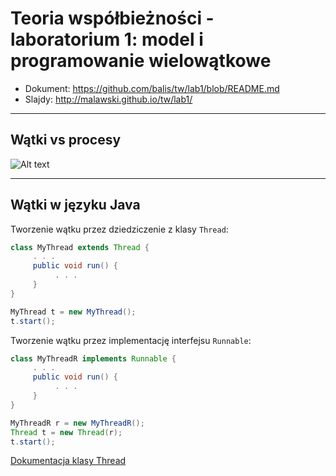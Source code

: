 
# Teoria współbieżności - laboratorium 1: model i programowanie wielowątkowe
* Dokument: https://github.com/balis/tw/lab1/blob/README.md
* Slajdy: http://malawski.github.io/tw/lab1/

---

## Wątki vs procesy

![Alt text](http://galaxy.agh.edu.pl/~balis/dydakt/tw/lab1/ThreadDiagram.png "test")

---

## Wątki w języku Java

Tworzenie wątku przez dziedziczenie z klasy `Thread`:

```java
class MyThread extends Thread {
     . . .
     public void run() {
          . . .
     }
}

MyThread t = new MyThread();
t.start();
```

Tworzenie wątku przez implementację interfejsu `Runnable`:

```java
class MyThreadR implements Runnable {
     . . .
     public void run() { 
          . . . 
     } 
}

MyThreadR r = new MyThreadR();
Thread t = new Thread(r);
t.start();
```

[Dokumentacja klasy Thread](https://docs.oracle.com/javase/8/docs/api/java/lang/Thread.html)
